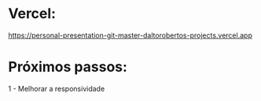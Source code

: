 # Vercel:
https://personal-presentation-git-master-daltorobertos-projects.vercel.app

# Próximos passos:
1 - Melhorar a responsividade
